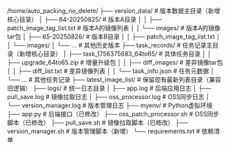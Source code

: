 /home/auto_packing_no_delete/
├── version_data/               # 版本数据主目录（新增核心目录）
│   ├── 64-20250825/            # 版本A目录
│   │   ├── patch_image_tag_list.txt  # 版本A的镜像列表
│   │   └── images/              # 版本A的镜像tar包
│   ├── 65-20250826/            # 版本B目录
│   │   ├── patch_image_tag_list.txt
│   │   └── images/
│   └── ...                      # 其他历史版本
├── task_records/               # 任务记录主目录（新增核心目录）
│   ├── task_1756375683_64to65/  # 具体任务目录
│   │   ├── upgrade_64to65.zip   # 增量升级包
│   │   ├── diff_images/         # 差异镜像tar包
│   │   ├── diff_list.txt        # 差异镜像列表
│   │   └── task_info.json       # 任务元数据
│   └── ...                      # 其他任务记录
├── latest_image_list/          # 保留现有最新列表目录（兼容旧逻辑）
├── logs/                       # 统一日志目录
│   ├── app.log                  # 后端应用日志
│   ├── pull_save.log            # 镜像拉取日志
│   ├── oss_processor.log        # OSS同步日志
│   └── version_manager.log      # 版本管理日志
├── myenv/                      # Python虚拟环境
├── app.py                       # 后端接口（已修改）
├── oss_patch_processor.sh       # OSS同步脚本（已修改）
├── pull_save.sh                 # 镜像拉取脚本（已修改）
├── version_manager.sh           # 版本管理脚本（新增）
└── requirements.txt             # 依赖清单